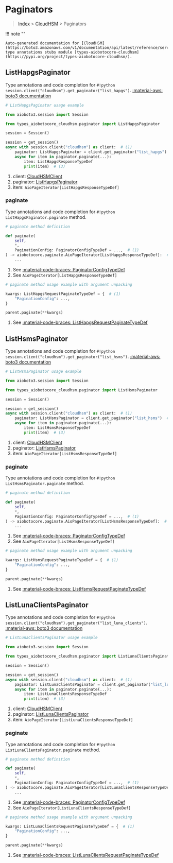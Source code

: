 # Paginators

> [Index](../README.md) > [CloudHSM](./README.md) > Paginators

!!! note ""

    Auto-generated documentation for [CloudHSM](https://boto3.amazonaws.com/v1/documentation/api/latest/reference/services/cloudhsm.html#cloudhsm)
    type annotations stubs module [types-aiobotocore-cloudhsm](https://pypi.org/project/types-aiobotocore-cloudhsm/).

## ListHapgsPaginator

Type annotations and code completion for `#!python session.client("cloudhsm").get_paginator("list_hapgs")`.
[:material-aws: boto3 documentation](https://boto3.amazonaws.com/v1/documentation/api/latest/reference/services/cloudhsm/paginator/ListHapgs.html#CloudHSM.Paginator.ListHapgs)

```python
# ListHapgsPaginator usage example

from aioboto3.session import Session

from types_aiobotocore_cloudhsm.paginator import ListHapgsPaginator

session = Session()

session = get_session()
async with session.client("cloudhsm") as client:  # (1)
    paginator: ListHapgsPaginator = client.get_paginator("list_hapgs")  # (2)
    async for item in paginator.paginate(...):
        item: ListHapgsResponseTypeDef
        print(item)  # (3)
```

1. client: [CloudHSMClient](./client.md)
2. paginator: [ListHapgsPaginator](./paginators.md#listhapgspaginator)
3. item: `AioPageIterator[ListHapgsResponseTypeDef]`


### paginate

Type annotations and code completion for `#!python ListHapgsPaginator.paginate` method.

```python
# paginate method definition

def paginate(
    self,
    *,
    PaginationConfig: PaginatorConfigTypeDef = ...,  # (1)
) -> aiobotocore.paginate.AioPageIterator[ListHapgsResponseTypeDef]:  # (2)
    ...
```

1. See [:material-code-braces: PaginatorConfigTypeDef](./type_defs.md#paginatorconfigtypedef)
2. See `AioPageIterator[ListHapgsResponseTypeDef]`


```python
# paginate method usage example with argument unpacking

kwargs: ListHapgsRequestPaginateTypeDef = {  # (1)
    "PaginationConfig": ...,
}

parent.paginate(**kwargs)
```

1. See [:material-code-braces: ListHapgsRequestPaginateTypeDef](./type_defs.md#listhapgsrequestpaginatetypedef)
## ListHsmsPaginator

Type annotations and code completion for `#!python session.client("cloudhsm").get_paginator("list_hsms")`.
[:material-aws: boto3 documentation](https://boto3.amazonaws.com/v1/documentation/api/latest/reference/services/cloudhsm/paginator/ListHsms.html#CloudHSM.Paginator.ListHsms)

```python
# ListHsmsPaginator usage example

from aioboto3.session import Session

from types_aiobotocore_cloudhsm.paginator import ListHsmsPaginator

session = Session()

session = get_session()
async with session.client("cloudhsm") as client:  # (1)
    paginator: ListHsmsPaginator = client.get_paginator("list_hsms")  # (2)
    async for item in paginator.paginate(...):
        item: ListHsmsResponseTypeDef
        print(item)  # (3)
```

1. client: [CloudHSMClient](./client.md)
2. paginator: [ListHsmsPaginator](./paginators.md#listhsmspaginator)
3. item: `AioPageIterator[ListHsmsResponseTypeDef]`


### paginate

Type annotations and code completion for `#!python ListHsmsPaginator.paginate` method.

```python
# paginate method definition

def paginate(
    self,
    *,
    PaginationConfig: PaginatorConfigTypeDef = ...,  # (1)
) -> aiobotocore.paginate.AioPageIterator[ListHsmsResponseTypeDef]:  # (2)
    ...
```

1. See [:material-code-braces: PaginatorConfigTypeDef](./type_defs.md#paginatorconfigtypedef)
2. See `AioPageIterator[ListHsmsResponseTypeDef]`


```python
# paginate method usage example with argument unpacking

kwargs: ListHsmsRequestPaginateTypeDef = {  # (1)
    "PaginationConfig": ...,
}

parent.paginate(**kwargs)
```

1. See [:material-code-braces: ListHsmsRequestPaginateTypeDef](./type_defs.md#listhsmsrequestpaginatetypedef)
## ListLunaClientsPaginator

Type annotations and code completion for `#!python session.client("cloudhsm").get_paginator("list_luna_clients")`.
[:material-aws: boto3 documentation](https://boto3.amazonaws.com/v1/documentation/api/latest/reference/services/cloudhsm/paginator/ListLunaClients.html#CloudHSM.Paginator.ListLunaClients)

```python
# ListLunaClientsPaginator usage example

from aioboto3.session import Session

from types_aiobotocore_cloudhsm.paginator import ListLunaClientsPaginator

session = Session()

session = get_session()
async with session.client("cloudhsm") as client:  # (1)
    paginator: ListLunaClientsPaginator = client.get_paginator("list_luna_clients")  # (2)
    async for item in paginator.paginate(...):
        item: ListLunaClientsResponseTypeDef
        print(item)  # (3)
```

1. client: [CloudHSMClient](./client.md)
2. paginator: [ListLunaClientsPaginator](./paginators.md#listlunaclientspaginator)
3. item: `AioPageIterator[ListLunaClientsResponseTypeDef]`


### paginate

Type annotations and code completion for `#!python ListLunaClientsPaginator.paginate` method.

```python
# paginate method definition

def paginate(
    self,
    *,
    PaginationConfig: PaginatorConfigTypeDef = ...,  # (1)
) -> aiobotocore.paginate.AioPageIterator[ListLunaClientsResponseTypeDef]:  # (2)
    ...
```

1. See [:material-code-braces: PaginatorConfigTypeDef](./type_defs.md#paginatorconfigtypedef)
2. See `AioPageIterator[ListLunaClientsResponseTypeDef]`


```python
# paginate method usage example with argument unpacking

kwargs: ListLunaClientsRequestPaginateTypeDef = {  # (1)
    "PaginationConfig": ...,
}

parent.paginate(**kwargs)
```

1. See [:material-code-braces: ListLunaClientsRequestPaginateTypeDef](./type_defs.md#listlunaclientsrequestpaginatetypedef)
